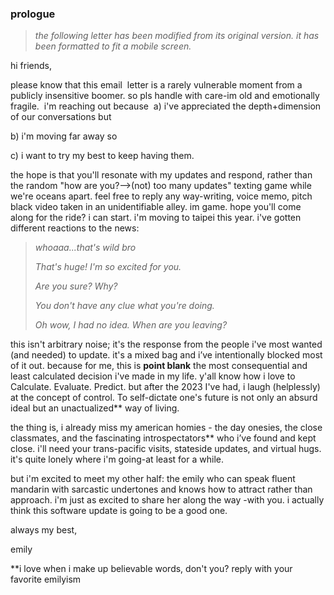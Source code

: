### prologue

>_the following letter has been modified from its original version. it has been formatted to fit a mobile screen._ 

hi friends,

please know that this email  letter is a rarely vulnerable moment from a publicly insensitive boomer. so pls handle with care-im old and emotionally fragile. 
i'm reaching out because 
a) i've appreciated the depth+dimension of our conversations but 

b) i'm moving far away so 

c) i want to try my best to keep having them. 

the hope is that you'll resonate with my updates and respond, rather than the random "how are you?—>(not) too many updates" texting game while we're oceans apart. feel free to reply any way-writing, voice memo, pitch black video taken in an unidentifiable alley. im game. hope you'll come along for the ride? i can start. i'm moving to taipei this year. i've gotten different reactions to the news: 

>_whoaaa...that's wild bro_
>
>_That's huge! I'm so excited for you._
>
>_Are you sure? Why?_
>
>_You don't have any clue what you're doing._
>
>_Oh wow, I had no idea. When are you leaving?_

this isn't arbitrary noise; it's the response from the people i've most wanted (and needed) to update. it's a mixed bag and i’ve intentionally blocked most of it out. because for me, this is **point blank** the most consequential and least calculated decision i've made in my life. y'all know how i love to Calculate. Evaluate. Predict. but after the 2023 I've had, i laugh (helplessly) at the concept of control. To self-dictate one's future is not only an absurd ideal but an unactualized** way of living.

the thing is, i already miss my american homies - the day onesies, the close classmates, and the fascinating introspectators** who i’ve found and kept close. i'll need your trans-pacific visits, stateside updates, and virtual hugs. it's quite lonely where i'm going-at least for a while.

but i'm excited to meet my other half: the emily who can speak fluent mandarin with sarcastic undertones and knows how to attract rather than approach. i'm just as excited to share her along the way -with you. i actually think this software update is going to be a good one.

always my best,

emily 

**i love when i make up believable words, don't you? reply with your favorite emilyism 
